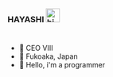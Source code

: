 ###  HAYASHI <img src="https://user-images.githubusercontent.com/1303154/88677602-1635ba80-d120-11ea-84d8-d263ba5fc3c0.gif" width="28px" alt="hi">

#

- 🔭 CEO VIII
- 🎐 Fukoaka, Japan
- 🧠 Hello, i'm a programmer
